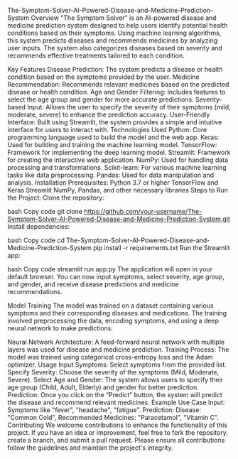 The-Symptom-Solver-AI-Powered-Disease-and-Medicine-Prediction-System
Overview
"The Symptom Solver" is an AI-powered disease and medicine prediction system designed to help users identify potential health conditions based on their symptoms. Using machine learning algorithms, this system predicts diseases and recommends medicines by analyzing user inputs. The system also categorizes diseases based on severity and recommends effective treatments tailored to each condition.

Key Features
Disease Prediction: The system predicts a disease or health condition based on the symptoms provided by the user.
Medicine Recommendation: Recommends relevant medicines based on the predicted disease or health condition.
Age and Gender Filtering: Includes features to select the age group and gender for more accurate predictions.
Severity-based Input: Allows the user to specify the severity of their symptoms (mild, moderate, severe) to enhance the prediction accuracy.
User-Friendly Interface: Built using Streamlit, the system provides a simple and intuitive interface for users to interact with.
Technologies Used
Python: Core programming language used to build the model and the web app.
Keras: Used for building and training the machine learning model.
TensorFlow: Framework for implementing the deep learning model.
Streamlit: Framework for creating the interactive web application.
NumPy: Used for handling data processing and transformations.
Scikit-learn: For various machine learning tasks like data preprocessing.
Pandas: Used for data manipulation and analysis.
Installation
Prerequisites:
Python 3.7 or higher
TensorFlow and Keras
Streamlit
NumPy, Pandas, and other necessary libraries
Steps to Run the Project:
Clone the repository:

bash
Copy code
git clone https://github.com/your-username/The-Symptom-Solver-AI-Powered-Disease-and-Medicine-Prediction-System.git
Install dependencies:

bash
Copy code
cd The-Symptom-Solver-AI-Powered-Disease-and-Medicine-Prediction-System
pip install -r requirements.txt
Run the Streamlit app:

bash
Copy code
streamlit run app.py
The application will open in your default browser. You can now input symptoms, select severity, age group, and gender, and receive disease predictions and medicine recommendations.

Model Training
The model was trained on a dataset containing various symptoms and their corresponding diseases and medications. The training involved preprocessing the data, encoding symptoms, and using a deep neural network to make predictions.

Neural Network Architecture: A feed-forward neural network with multiple layers was used for disease and medicine prediction.
Training Process: The model was trained using categorical cross-entropy loss and the Adam optimizer.
Usage
Input Symptoms: Select symptoms from the provided list.
Specify Severity: Choose the severity of the symptoms (Mild, Moderate, Severe).
Select Age and Gender: The system allows users to specify their age group (Child, Adult, Elderly) and gender for better prediction.
Prediction: Once you click on the “Predict” button, the system will predict the disease and recommend relevant medicines.
Example Use Case
Input: Symptoms like "fever", "headache", "fatigue".
Prediction: Disease: "Common Cold", Recommended Medicines: "Paracetamol", "Vitamin C".
Contributing
We welcome contributions to enhance the functionality of this project. If you have an idea or improvement, feel free to fork the repository, create a branch, and submit a pull request. Please ensure all contributions follow the guidelines and maintain the project's integrity.
